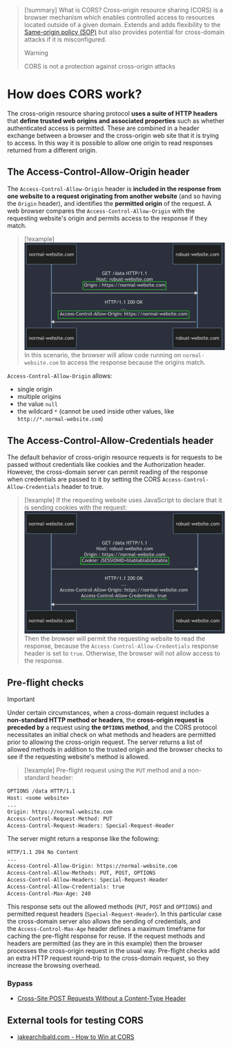 >[!summary] What is CORS?
>Cross-origin resource sharing (CORS) is a browser mechanism which enables controlled access to resources located outside of a given domain. Extends and adds flexibility to the [Same-origin policy (SOP)](Same-origin%20policy%20(SOP).md) but also provides potential for cross-domain attacks if it is misconfigured. 
>>[!warning]
>>CORS is not a protection against cross-origin attacks

# How does CORS work?

The cross-origin resource sharing protocol **uses a suite of HTTP headers** that **define trusted web origins and associated properties** such as whether authenticated access is permitted. These are combined in a header exchange between a browser and the cross-origin web site that it is trying to access. 
In this way it is possible to allow one origin to read responses returned from a different origin.

## The Access-Control-Allow-Origin header

The `Access-Control-Allow-Origin` header is **included in the response from one website to a request originating from another website** (and so having the `Origin` header), and identifies the **permitted origin** of the request. A web browser compares the `Access-Control-Allow-Origin` with the requesting website's origin and permits access to the response if they match.

>[!example]
>![CORS1|800](../../zzz_res/attachments/CORS1.png)
>In this scenario, the browser will allow code running on `normal-website.com` to access the response because the origins match.

`Access-Control-Allow-Origin` allows:
- single origin
- multiple origins
- the value `null`
- the wildcard `*` (cannot be used inside other values, like `http://*.normal-website.com`)

## The Access-Control-Allow-Credentials header

The default behavior of cross-origin resource requests is for requests to be passed without credentials like cookies and the Authorization header. However, the cross-domain server can permit reading of the response when credentials are passed to it by setting the CORS `Access-Control-Allow-Credentials` header to true.

>[!example]
>If the requesting website uses JavaScript to declare that it is sending cookies with the request:
>![CORS2|800](../../zzz_res/attachments/CORS2.png)
>Then the browser will permit the requesting website to read the response, because the `Access-Control-Allow-Credentials` response header is set to `true`. Otherwise, the browser will not allow access to the response.

## Pre-flight checks

>[!important]
>Under certain circumstances, when a cross-domain request includes a **non-standard HTTP method or headers**, the **cross-origin request is preceded by** a request using **the `OPTIONS` method**, and the CORS protocol necessitates an initial check on what methods and headers are permitted prior to allowing the cross-origin request. The server returns a list of allowed methods in addition to the trusted origin and the browser checks to see if the requesting website's method is allowed.

>[!example]
>Pre-flight request using the `PUT` method and a non-standard header:
```http
OPTIONS /data HTTP/1.1
Host: <some website>
...
Origin: https://normal-website.com
Access-Control-Request-Method: PUT
Access-Control-Request-Headers: Special-Request-Header
```
The server might return a response like the following:
```http
HTTP/1.1 204 No Content
...
Access-Control-Allow-Origin: https://normal-website.com
Access-Control-Allow-Methods: PUT, POST, OPTIONS
Access-Control-Allow-Headers: Special-Request-Header
Access-Control-Allow-Credentials: true
Access-Control-Max-Age: 240
```

This response sets out the allowed methods (`PUT`, `POST` and `OPTIONS`) and permitted request headers (`Special-Request-Header`). In this particular case the cross-domain server also allows the sending of credentials, and the `Access-Control-Max-Age` header defines a maximum timeframe for caching the pre-flight response for reuse. If the request methods and headers are permitted (as they are in this example) then the browser processes the cross-origin request in the usual way. Pre-flight checks add an extra HTTP request round-trip to the cross-domain request, so they increase the browsing overhead.

### Bypass

- [Cross-Site POST Requests Without a Content-Type Header](../../Readwise/Articles/Luke%20Jahnke%20-%20Cross-Site%20POST%20Requests%20Without%20a%20Content-Type%20Header.md)

## External tools for testing CORS

- [jakearchibald.com - How to Win at CORS](../../Readwise/Articles/jakearchibald.com%20-%20How%20to%20Win%20at%20CORS.md#^3625b2)